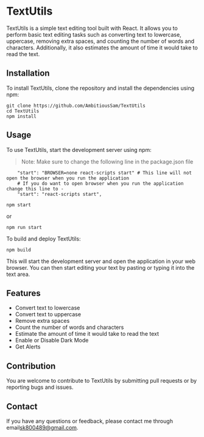 # TextUtils
TextUtils is a simple text editing tool built with React. It allows you to perform basic text editing tasks such as converting text to lowercase, uppercase, removing extra spaces, and counting the number of words and characters. Additionally, it also estimates the amount of time it would take to read the text.

## Installation
To install TextUtils, clone the repository and install the dependencies using npm:

```
git clone https://github.com/AmbitiousSam/TextUtils
cd TextUtils
npm install
```

## Usage
To use TextUtils, start the development server using npm:

> Note: Make sure to change the following line in the package.json file
```
    "start": "BROWSER=none react-scripts start" # This line will not open the browser when you run the application
    # If you do want to open browser when you run the application change this line to -
    "start": "react-scripts start", 
```
```
npm start
```
or
```
npm run start
```
 

To build and deploy TextUtils:
```
npm build
```
This will start the development server and open the application in your web browser. You can then start editing your text by pasting or typing it into the text area.

## Features
- Convert text to lowercase
- Convert text to uppercase
- Remove extra spaces
- Count the number of words and characters
- Estimate the amount of time it would take to read the text
- Enable or Disable Dark Mode
- Get Alerts

## Contribution
You are welcome to contribute to TextUtils by submitting pull requests or by reporting bugs and issues.

## Contact
If you have any questions or feedback, please contact me through email[sk800489@gmail.com](mailto:sk800489@gmail.com).